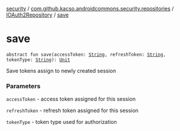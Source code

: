 [security](../../index.md) / [com.github.kacso.androidcommons.security.repositories](../index.md) / [IOAuth2Repository](index.md) / [save](./save.md)

# save

`abstract fun save(accessToken: `[`String`](https://kotlinlang.org/api/latest/jvm/stdlib/kotlin/-string/index.html)`, refreshToken: `[`String`](https://kotlinlang.org/api/latest/jvm/stdlib/kotlin/-string/index.html)`, tokenType: `[`String`](https://kotlinlang.org/api/latest/jvm/stdlib/kotlin/-string/index.html)`): `[`Unit`](https://kotlinlang.org/api/latest/jvm/stdlib/kotlin/-unit/index.html)

Save tokens assign to newly created session

### Parameters

`accessToken` - access token assigned for this session

`refreshToken` - refresh token assigned for this session

`tokenType` - token type used for authorization
